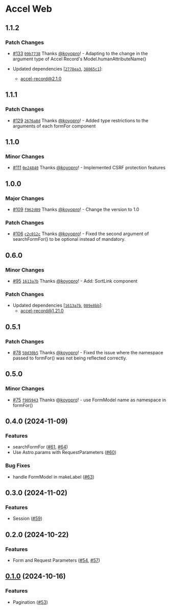 # Accel Web

## 1.1.2

### Patch Changes

- [#133](https://github.com/koyopro/accella/pull/133) [`09b7738`](https://github.com/koyopro/accella/commit/09b7738b64f3b53e6980d6bac09cb7821acf774d) Thanks [@koyopro](https://github.com/koyopro)! - Adapting to the change in the argument type of Accel Record's Model.humanAttributeName()

- Updated dependencies [[`2778ea3`](https://github.com/koyopro/accella/commit/2778ea3a4b5dcb8edd0090a50fcf96fb23ccbd9e), [`38065c1`](https://github.com/koyopro/accella/commit/38065c137af90ec46ea9fcb3198d8d04dcbd0505)]:
  - accel-record@2.1.0

## 1.1.1

### Patch Changes

- [#129](https://github.com/koyopro/accella/pull/129) [`2676a8d`](https://github.com/koyopro/accella/commit/2676a8d26b2b08a9ccb94110fb2a7ab3a2cc7cd5) Thanks [@koyopro](https://github.com/koyopro)! - Added type restrictions to the arguments of each formFor component

## 1.1.0

### Minor Changes

- [#111](https://github.com/koyopro/accella/pull/111) [`0e24840`](https://github.com/koyopro/accella/commit/0e24840ba5d9c56b32ffd759023c9a797b75aee3) Thanks [@koyopro](https://github.com/koyopro)! - Implemented CSRF protection features

## 1.0.0

### Major Changes

- [#109](https://github.com/koyopro/accella/pull/109) [`f962d09`](https://github.com/koyopro/accella/commit/f962d09acf14a4547fda992938b4b2e517fdca96) Thanks [@koyopro](https://github.com/koyopro)! - Change the version to 1.0

### Patch Changes

- [#106](https://github.com/koyopro/accella/pull/106) [`c2c012c`](https://github.com/koyopro/accella/commit/c2c012c45d273fcb5953f6ee2ae4ad967946780e) Thanks [@koyopro](https://github.com/koyopro)! - Fixed the second argument of searchFormFor() to be optional instead of mandatory.

## 0.6.0

### Minor Changes

- [#95](https://github.com/koyopro/accella/pull/95) [`1613a7b`](https://github.com/koyopro/accella/commit/1613a7b467e90d8e1b685df0b9d7266103e23287) Thanks [@koyopro](https://github.com/koyopro)! - Add: SortLink component

### Patch Changes

- Updated dependencies [[`1613a7b`](https://github.com/koyopro/accella/commit/1613a7b467e90d8e1b685df0b9d7266103e23287), [`089e8bb`](https://github.com/koyopro/accella/commit/089e8bbb38b637b26dcd96094c00d7e9b6c6f032)]:
  - accel-record@1.21.0

## 0.5.1

### Patch Changes

- [#78](https://github.com/koyopro/accella/pull/78) [`50d30b5`](https://github.com/koyopro/accella/commit/50d30b5544977d77deaf49cab798a45fb11ddb8b) Thanks [@koyopro](https://github.com/koyopro)! - Fixed the issue where the namespace passed to formFor() was not being reflected correctly.

## 0.5.0

### Minor Changes

- [#75](https://github.com/koyopro/accella/pull/74) [`f905943`](https://github.com/koyopro/accella/commit/f90594335a1411c6ae40fc7e458938e8e7b2cd1c) Thanks [@koyopro](https://github.com/koyopro)! - use FormModel name as namespace in formFor()

## 0.4.0 (2024-11-09)

### Features

- searchFormFor ([#61](https://github.com/koyopro/accella/pull/61), [#64](https://github.com/koyopro/accella/pull/64))
- Use Astro.params with RequestParameters ([#60](https://github.com/koyopro/accella/pull/60))

### Bug Fixes

- handle FormModel in makeLabel ([#63](https://github.com/koyopro/accella/pull/63))

## 0.3.0 (2024-11-02)

### Features

- Session ([#59](https://github.com/koyopro/accella/pull/59))

## 0.2.0 (2024-10-22)

### Features

- Form and Request Parameters ([#54](https://github.com/koyopro/accella/pull/54), [#57](https://github.com/koyopro/accella/pull/57))

## [0.1.0](https://github.com/koyopro/accella/compare/421e01...ff3439) (2024-10-16)

### Features

- Pagination ([#53](https://github.com/koyopro/accella/pull/53))
